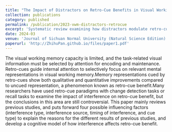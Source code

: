 ```yaml
---
title: "The Impact of Distractors on Retro-Cue Benefits in Visual Working Memory"
collection: publications
category: published
permalink: /publication/2023-vwm-distractors-retrocue
excerpt: 'Systematic review examining how distractors modulate retro-cue benefits in visual working memory, proposing a novel three-dimensional cognitive model.'
date: 2024-03 
venue: 'Journal of Sichuan Normal University (Natural Science Edition)'
paperurl: 'http://ZhihuPan.github.io/files/paper1.pdf'
---
```


The visual working memory capacity is limited, and the task-related visual information must be selected by attention for encoding and maintenance. Retro-cues guide internal attention to selectively focus on relevant mental representations in visual working memory.Memory representations cued by retro-cues show both qualitative and quantitative improvements compared to uncued representation, a phenomenon known as retro-cue benefit.Many researchers have used retro-cue paradigms with change detection tasks or recall tasks to examine the impact of interference on retro-cue benefit, but the conclusions in this area are still controversial. This paper mainly reviews previous studies, and puts forward four possible influencing factors (interference type, interference source, timing of interference, and cue type) to explain the reasons for the different results of previous studies, and develop a cognitive model of how interference affects retro-cue benefit.
